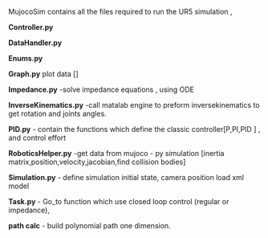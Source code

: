 MujocoSim contains all the files required to run the UR5 simulation ,

**Controller.py**  

**DataHandler.py**  	

**Enums.py**  	

**Graph.py** plot data []

**Impedance.py**  -solve impedance equations , using ODE 

**InverseKinematics.py**  -call matalab engine to preform inversekinematics to get rotation and joints angles.	

**PID.py**	- contain the functions which define the classic controller[P,PI,PID ] , and control effort

**RoboticsHelper.py**	-get data from mujoco - py simulation [inertia matrix,position,velocity,jacobian,find collision bodies]

**Simulation.py**	- define simulation initial state, camera position load xml model

**Task.py** - Go_to function which use closed loop control (regular or impedance),

**path calc** - build polynomial path one dimension.
